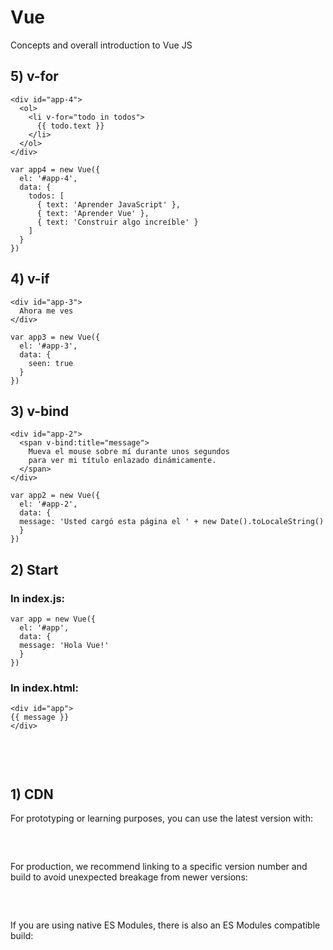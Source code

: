 # Vue
Concepts and overall introduction to Vue JS

## 5) v-for

<pre>
<code>&ltdiv id="app-4">
  &ltol>
    &ltli v-for="todo in todos">
      {{ todo.text }}
    &lt/li>
  &lt/ol>
&lt/div></code>
</pre>

<pre>
<code>var app4 = new Vue({
  el: '#app-4',
  data: {
    todos: [
      { text: 'Aprender JavaScript' },
      { text: 'Aprender Vue' },
      { text: 'Construir algo increíble' }
    ]
  }
})</code>
</pre>

## 4) v-if

<pre>
<code>&ltdiv id="app-3">
  <span v-if="seen">Ahora me ves</span>
&lt/div></code>
</pre>

<pre>
<code>var app3 = new Vue({
  el: '#app-3',
  data: {
    seen: true
  }
})</code>
</pre>

## 3) v-bind

<pre>
<code>&ltdiv id="app-2">
  &ltspan v-bind:title="message">
    Mueva el mouse sobre mí durante unos segundos
    para ver mi título enlazado dinámicamente.
  &lt/span>
&lt/div></code>
</pre>

<pre>
<code>var app2 = new Vue({
  el: '#app-2',
  data: {
  message: 'Usted cargó esta página el ' + new Date().toLocaleString()
  }
})</code>
</pre>

## 2) Start

### In index.js:
<pre>
<code>var app = new Vue({
  el: '#app',
  data: {
  message: 'Hola Vue!'
  }
})</code>
</pre>

### In index.html:
<pre>
<code>&ltdiv id="app">
{{ message }}
&lt/div>
<script src="https://cdn.jsdelivr.net/npm/vue/dist/vue.js"></script>
<script src="index.js"></script></code>
</pre>

## 1) CDN
For prototyping or learning purposes, you can use the latest version with:

<pre>
<code><script src="https://cdn.jsdelivr.net/npm/vue@2.6.12/dist/vue.js"></script></code>
</pre>

For production, we recommend linking to a specific version number and build to avoid unexpected breakage from newer versions:

<pre>
<code><script src="https://cdn.jsdelivr.net/npm/vue@2.6.12"></script></code>
</pre>
If you are using native ES Modules, there is also an ES Modules compatible build:

<pre>
<code><script type="module">
  import Vue from 'https://cdn.jsdelivr.net/npm/vue@2.6.12/dist/vue.esm.browser.js'
</script></code>
</pre>
